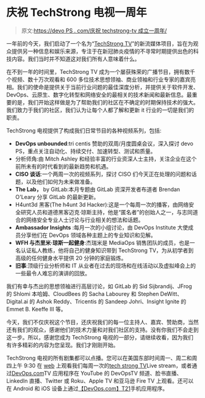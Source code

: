 # 庆祝 TechStrong 电视一周年

> 原文:[https://devo PS . com/庆祝 techstrong-tv 成立一周年/](https://devops.com/celebrating-the-one-year-anniversary-of-techstrong-tv/)

一年前的今天，我们启动了一个名为“[TechStrong TV](https://techstrong.tv/)”的新流媒体项目，旨在为观众提供另一种信息和娱乐来源，专注于在新冠肺炎疫情的不寻常时期提供出色的科技内容。我们当时并不知道这对我们所有人意味着什么。

在不到一年的时间里，TechStrong TV 成为一个屡获殊荣的广播节目，拥有数千个视频、数十万次观看和 600 多位技术思想领袖、商业领袖和行业专家的嘉宾亮相。我们的使命是提供关于当前行业问题的最佳深度分析，并提供关于软件开发、DevOps、云原生、数字化转型和网络安全的最相关的技术新闻和最新信息。最重要的是，我们开始这样做是为了帮助我们的社区在不确定的时期保持技术的强大。我们致力于我们的社区，我们认为让每个人都了解和更新 it 行业的一切是我们的职责。

TechStrong 电视提供了构成我们日常节目的各种视频系列，包括:

*   **DevOps unbounded**:tri centis 赞助的双周/月度圆桌会议，深入探讨 devo PS，重点关注自动化、持续交付、加速转型、测试和质量。
*   分析师角:由 Mitch Ashley 和经验丰富的行业资深人士主持，关注企业在这个前所未有的时代看到的最新趋势和机遇。
*   **CISO 谈话**:一个两周一次的视频系列，探讨 CISO 们今天正在处理的问题和话题，以及他们如何为未来做准备。
*   **The Lab，** by GitLab:本月专题由 GitLab 资深开发者布道者 Brendan O'Leary 分享 GitLab 的最新更新。
*   H4unt3d 黑客(The h4unt 3d Hacker):这是一个每周一次的播客，由网络安全研究人员和道德黑客迈克·琼斯主持，他是“匿名者”的创始人之一，与志同道合的网络安全专业人士讨论与行业相关的想法和话题。
*   **Ambassador Insights** :每月一次的小组讨论，由 DevOps Institute 大使成员分享他们在 DevOps 领域各种主题上的专业知识和见解。
*   **WFH 与杰里米·琼斯一起健身**:杰瑞米是 MediaOps 销售团队的成员，也是一名认证私人教练，他将自己的健身知识带到 TechStrong TV，为从初学者到高级的任何健身水平提供 20 分钟的家庭锻炼。
*   **旧事**:顶级行业分析师和 IT 从业者在过去的现场和在线活动以及虚拟峰会上的一些最令人难忘的演讲的回放。

我们有幸与杰出的思想领袖进行高层讨论，如 GitLab 的 Sid Sijbrandij、JFrog 的 Shlomi 本哈姆、CloudBees 的 Sacha Labourey 和 Stephen DeWitt、Digital.ai 的 Ashok Reddy、Tricentis 的 Sandeep Johri、Insight Ignite 的 Emmet B. Keeffe III 等。

今天，我们不仅庆祝这个节目，还庆祝我们的每一位主持人、嘉宾、赞助商，当然还有我们的观众，感谢他们的技术力量和对我们社区的支持。没有你我们不会走到这一步。所以，感谢您成为 TechStrong 电视的一部分，请继续收看，因为我们有许多精彩的内容为您呈现。我们才刚刚开始。

TechStrong 电视的所有剧集都可以点播。您可以在美国东部时间周一、周二和周四上午 9:30 在 [web](https://digitalanarchist.com/videos/live-stream-techstrong-tv/techstrong-tv-live-stream) 上观看我们每周一次的[tech strong TV](https://techstrong.tv/)Live stream，或者通过[DevOps.com](https://devops.com)TV 应用程序在 YouTube 的 DevOpsTV 频道、脸书直播、LinkedIn 直播、Twitter 或 Roku、Apple TV 和亚马逊 Fire TV 上观看。还可以在 Android 和 iOS 设备上通过[【DevOps.com】T21](https://devops.com)手机应用程序。